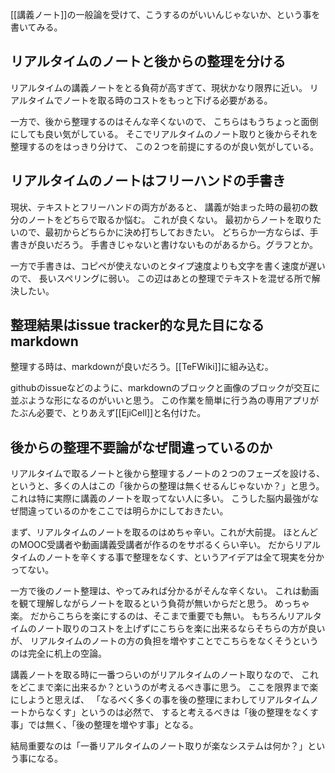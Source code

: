 [[講義ノート]]の一般論を受けて、こうするのがいいんじゃないか、という事を書いてみる。

## リアルタイムのノートと後からの整理を分ける

リアルタイムの講義ノートをとる負荷が高すぎて、現状かなり限界に近い。
リアルタイムでノートを取る時のコストをもっと下げる必要がある。

一方で、後から整理するのはそんな辛くないので、
こちらはもうちょっと面倒にしても良い気がしている。
そこでリアルタイムのノート取りと後からそれを整理するのをはっきり分けて、
この２つを前提にするのが良い気がしている。

## リアルタイムのノートはフリーハンドの手書き

現状、テキストとフリーハンドの両方があると、
講義が始まった時の最初の数分のノートをどちらで取るか悩む。
これが良くない。
最初からノートを取りたいので、最初からどちらかに決め打ちしておきたい。
どちらか一方ならば、手書きが良いだろう。
手書きじゃないと書けないものがあるから。グラフとか。

一方で手書きは、コピペが使えないのとタイプ速度よりも文字を書く速度が遅いので、
長いスペリングに弱い。
この辺はあとの整理でテキストを混ぜる所で解決したい。

## 整理結果はissue tracker的な見た目になるmarkdown

整理する時は、markdownが良いだろう。[[TeFWiki]]に組み込む。

githubのissueなどのように、markdownのブロックと画像のブロックが交互に並ぶような形になるのがいいと思う。
この作業を簡単に行う為の専用アプリがたぶん必要で、とりあえず[[EjiCell]]と名付けた。

## 後からの整理不要論がなぜ間違っているのか

リアルタイムで取るノートと後から整理するノートの２つのフェーズを設ける、
というと、多くの人はこの「後からの整理は無くせるんじゃないか？」と思う。
これは特に実際に講義のノートを取ってない人に多い。
こうした脳内最強がなぜ間違っているのかをここでは明らかにしておきたい。

まず、リアルタイムのノートを取るのはめちゃ辛い。これが大前提。
ほとんどのMOOC受講者や動画講義受講者が作るのをサボるくらい辛い。
だからリアルタイムのノートを辛くする事で整理をなくす、というアイデアは全て現実を分かってない。

一方で後のノート整理は、やってみれば分かるがそんな辛くない。
これは動画を観て理解しながらノートを取るという負荷が無いからだと思う。
めっちゃ楽。
だからこちらを楽にするのは、そこまで重要でも無い。
もちろんリアルタイムのノート取りのコストを上げずにこちらを楽に出来るならそちらの方が良いが、
リアルタイムのノートの方の負担を増やすことでこちらをなくそうというのは完全に机上の空論。

講義ノートを取る時に一番つらいのがリアルタイムのノート取りなので、
これをどこまで楽に出来るか？というのが考えるべき事に思う。
ここを限界まで楽にしようと思えば、
「なるべく多くの事を後の整理にまわしてリアルタイムノートからなくす」というのは必然で、
すると考えるべきは「後の整理をなくす事」では無く、「後の整理を増やす事」となる。

結局重要なのは「一番リアルタイムのノート取りが楽なシステムは何か？」という事になる。